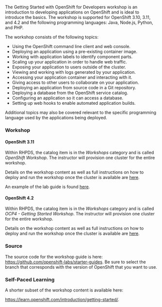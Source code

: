 The Getting Started with OpenShift for Developers workshop is an introduction 
to developing applications on OpenShift and is ideal to introduce the basics. 
The workshop is supported for OpenShift 3.10, 3.11, and 4.2 and the following 
programming languages: Java, Node.js, Python, and PHP.

The workshop consists of the following topics:

* Using the OpenShift command line client and web console.
* Deploying an application using a pre-existing container image.
* Working with application labels to identify component parts.
* Scaling up your application in order to handle web traffic.
* Exposing your application to users outside of the cluster.
* Viewing and working with logs generated by your application.
* Accessing your application container and interacting with it.
* Giving access to other users to collaborate on your application.
* Deploying an application from source code in a Git repository.
* Deploying a database from the OpenShift service catalog.
* Configuring an application so it can access a database.
* Setting up web hooks to enable automated application builds.

Additional topics may also be covered relevant to the specific programming 
language used by the applications being deployed.


### Workshop

#### OpenShift 3.11
Within RHPDS, the catalog item is in the _Workshops_ category and is called
_OpenShift Workshop_. The instructor will provision one cluster for the entire 
workshop. 

Details on the workshop content as well as full instructions on how to deploy 
and run the workshop once the cluster is available are 
[here](https://github.com/openshift-labs/starter-guides/blob/ocp-3.11/README.md).

An example of the lab guide is found 
[here](http://starter-guides-labs.b9ad.pro-us-east-1.openshiftapps.com/workshop/workshop/lab/common-environment).


#### OpenShift 4.2

Within RHPDS, the catalog item is in the _Workshops_ category and is called 
_OCP4 - Getting Started Workshop_. The instructor will provision one cluster 
for the entire workshop.

Details on the workshop content as well as full instructions on how to deploy 
and run the workshop once the cluster is available are 
[here](https://github.com/openshift-labs/starter-guides/blob/ocp-4.2/README.md).

### Source
The source code for the workshop guide is here: 
https://github.com/openshift-labs/starter-guides. Be sure to select the branch 
that corresponds with the version of OpenShift that you want to use.

### Self-Paced Learning
A shorter subset of the workshop content is available here:

<https://learn.openshift.com/introduction/getting-started/>.